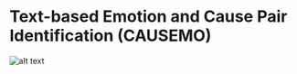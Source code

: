 # Text-based Emotion and Cause Pair Identification (CAUSEMO)

![alt text](https://github.com/gustavecortal/causemo/blob/main/mon_domaine_de_comp%C3%A9tence.png?raw=true)
